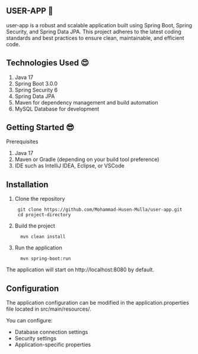 USER-APP 🚀
---
user-app is a robust and scalable application built using Spring Boot, Spring Security, and Spring Data JPA. 
This project adheres to the latest coding standards and best practices to ensure clean, maintainable, and efficient code.

Technologies Used 😍
---
1) Java 17
2) Spring Boot 3.0.0
3) Spring Security 6
4) Spring Data JPA 
5) Maven for dependency management and build automation
6) MySQL Database for development

Getting Started 😎
-
Prerequisites

1) Java 17
2) Maven or Gradle (depending on your build tool preference)
3) IDE such as IntelliJ IDEA, Eclipse, or VSCode

Installation
-
1. Clone the repository 
   ```
    git clone https://github.com/Mohammad-Husen-Mulla/user-app.git
    cd project-directory
   ```
2. Build the project
   ```
     mvn clean install
   ```
3. Run the application
   ```
     mvn spring-boot:run
   ```
The application will start on http://localhost:8080 by default.   

Configuration
-
The application configuration can be modified in the application.properties file located in src/main/resources/. 

You can configure:

- Database connection settings
- Security settings
- Application-specific properties
